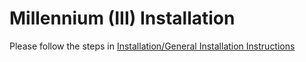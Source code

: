 # Millennium (**III**) Installation #
Please follow the steps in  [Installation/General Installation Instructions](http://code.google.com/p/xcncip2toolkit/wiki/CoreInstallation)